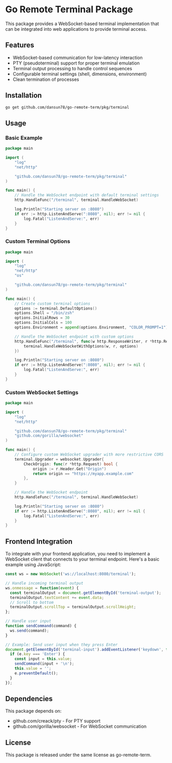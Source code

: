 # Go Remote Terminal Package

This package provides a WebSocket-based terminal implementation that can be integrated into web applications to provide terminal access.

## Features

- WebSocket-based communication for low-latency interaction
- PTY (pseudoterminal) support for proper terminal emulation
- Terminal output processing to handle control sequences
- Configurable terminal settings (shell, dimensions, environment)
- Clean termination of processes

## Installation

```bash
go get github.com/dansun78/go-remote-term/pkg/terminal
```

## Usage

### Basic Example

```go
package main

import (
	"log"
	"net/http"

	"github.com/dansun78/go-remote-term/pkg/terminal"
)

func main() {
	// Handle the WebSocket endpoint with default terminal settings
	http.HandleFunc("/terminal", terminal.HandleWebSocket)

	log.Println("Starting server on :8080")
	if err := http.ListenAndServe(":8080", nil); err != nil {
		log.Fatal("ListenAndServe:", err)
	}
}
```

### Custom Terminal Options

```go
package main

import (
	"log"
	"net/http"
	"os"

	"github.com/dansun78/go-remote-term/pkg/terminal"
)

func main() {
	// Create custom terminal options
	options := terminal.DefaultOptions()
	options.Shell = "/bin/zsh"
	options.InitialRows = 30
	options.InitialCols = 100
	options.Environment = append(options.Environment, "COLOR_PROMPT=1")

	// Handle the WebSocket endpoint with custom options
	http.HandleFunc("/terminal", func(w http.ResponseWriter, r *http.Request) {
		terminal.HandleWebSocketWithOptions(w, r, options)
	})

	log.Println("Starting server on :8080")
	if err := http.ListenAndServe(":8080", nil); err != nil {
		log.Fatal("ListenAndServe:", err)
	}
}
```

### Custom WebSocket Settings

```go
package main

import (
	"log"
	"net/http"

	"github.com/dansun78/go-remote-term/pkg/terminal"
	"github.com/gorilla/websocket"
)

func main() {
	// Configure custom WebSocket upgrader with more restrictive CORS
	terminal.Upgrader = websocket.Upgrader{
		CheckOrigin: func(r *http.Request) bool {
			origin := r.Header.Get("Origin")
			return origin == "https://myapp.example.com"
		},
	}

	// Handle the WebSocket endpoint
	http.HandleFunc("/terminal", terminal.HandleWebSocket)

	log.Println("Starting server on :8080")
	if err := http.ListenAndServe(":8080", nil); err != nil {
		log.Fatal("ListenAndServe:", err)
	}
}
```

## Frontend Integration

To integrate with your frontend application, you need to implement a WebSocket client that connects to your terminal endpoint. Here's a basic example using JavaScript:

```javascript
const ws = new WebSocket('ws://localhost:8080/terminal');

// Handle incoming terminal output
ws.onmessage = function(event) {
  const terminalOutput = document.getElementById('terminal-output');
  terminalOutput.textContent += event.data;
  // Scroll to bottom
  terminalOutput.scrollTop = terminalOutput.scrollHeight;
};

// Handle user input
function sendCommand(command) {
  ws.send(command);
}

// Example: Send user input when they press Enter
document.getElementById('terminal-input').addEventListener('keydown', function(e) {
  if (e.key === 'Enter') {
    const input = this.value;
    sendCommand(input + '\n');
    this.value = '';
    e.preventDefault();
  }
});
```

## Dependencies

This package depends on:
- github.com/creack/pty - For PTY support
- github.com/gorilla/websocket - For WebSocket communication

## License

This package is released under the same license as go-remote-term.